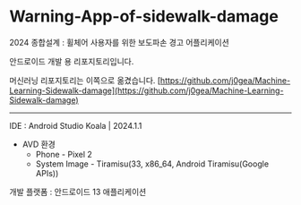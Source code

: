 # Warning-App-of-sidewalk-damage
2024 종합설계 : 휠체어 사용자를 위한 보도파손 경고 어플리케이션

안드로이드 개발 용 리포지토리입니다. 

머신러닝 리포지토리는 이쪽으로 옮겼습니다. [https://github.com/j0gea/Machine-Learning-Sidewalk-damage](https://github.com/j0gea/Machine-Learning-Sidewalk-damage)

- - -

IDE : Android Studio Koala | 2024.1.1 
- AVD 환경
    - Phone - Pixel 2
    - System Image - Tiramisu(33, x86_64, Android Tiramisu(Google APIs))

개발 플랫폼 : 안드로이드 13 애플리케이션
